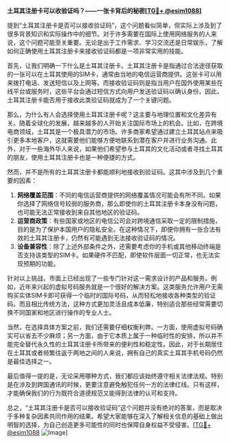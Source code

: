 **土耳其注册卡可以收验证吗？——一张卡背后的秘密[[TG💪+ @esim1088](https://t.me/s/esim1088)]**

提到“土耳其注册卡是否可以接收验证码”，这个问题看似简单，但实际上涉及到了很多背景知识和实际操作中的细节。对于许多需要在国际上使用网络服务的人来说，这个问题可能至关重要。无论是出于工作需求、学习交流还是日常娱乐，了解如何正确使用土耳其注册卡来接收验证码都是一项非常实用的技能。

首先，让我们明确一下什么是土耳其注册卡。土耳其注册卡是指通过合法途径获取的一张可以在土耳其使用的SIM卡，通常由当地的电信运营商提供。这张卡可以用来拨打电话、发送短信以及上网等。而接收验证码则是指当用户在国外使用某些在线平台或服务时，这些平台会通过短信方式向用户发送验证码以确认身份。因此，土耳其注册卡能否用于接收此类验证码就成为了一个关键问题。

那么，为什么有人会选择使用土耳其注册卡呢？这主要与地理位置和文化差异有关。随着全球化的发展，越来越多的人开始关注国际市场上的机会。比如，在跨境电商领域，土耳其是一个极具潜力的市场。许多商家希望通过建立土耳其站点来吸引更多本地客户，这就需要他们能够方便地联系到潜在客户并进行业务沟通。此外，对于一些海外华人来说，如果他们希望参与土耳其的文化活动或者寻找土耳其的朋友，使用土耳其注册卡也是一种便捷的方式。

然而，并不是所有的土耳其注册卡都能顺利地接收到验证码。这其中涉及到几个重要的因素：

1. **网络覆盖范围**：不同的电信运营商提供的网络覆盖情况可能会有所不同。如果你选择了网络信号较弱的服务商，那么即使你的土耳其注册卡本身没有问题，也可能无法正常接收到来自其他地区的验证码。
2. **运营商政策**：有些国家或地区的电信公司会对跨境通信采取一定的限制措施，目的是为了保护本国用户的隐私安全。在这种情况下，即便你拥有一张合法有效的土耳其注册卡，仍然有可能遇到无法接收验证码的情况。
3. **设备兼容性**：除了上述外部条件之外，还需要考虑你的手机或其他移动终端是否支持该类型的SIM卡。如果硬件不匹配，即使软件层面一切正常，也无法实现预期的功能。

针对以上挑战，市面上已经出现了一些专门针对这一需求设计的产品和服务。例如，近年来兴起的虚拟号码服务就是一个很好的解决方案。这类服务允许用户无需购买实体SIM卡即可获得一个临时的国际号码，从而轻松地接收各种类型的验证码。而且相比传统方法，这种方式更加灵活且成本低廉，特别适合那些经常需要切换不同国家和地区进行操作的专业人士。

当然，在选择具体方案之前，我们还需要仔细权衡利弊。一方面，使用虚拟号码确实可以省去不少麻烦；另一方面，由于它本质上属于一种临时性的安排，所以并不能完全替代永久性的土耳其注册卡所带来的便利性和稳定性。因此，对于长期居住在土耳其或者频繁往返于两地之间的人来说，拥有自己的真实土耳其手机号码仍然是最佳选择之一。

最后值得一提的是，无论采用哪种方式，我们都应该始终遵守相关法律法规。特别是在涉及到跨国通讯的时候，更要注意避免触犯任何一方的法律红线。只有这样，才能确保我们的行为既符合道德规范又能得到法律的认可和支持。

总之，“土耳其注册卡是否可以接收验证码”这个问题并没有绝对的答案，而是取决于多种复杂因素共同作用的结果。希望大家能够在深入了解相关信息的基础上做出明智的选择，为自己创造更多可能性的同时也保障自身权益不受侵害。[[TG💪+ @esim1088](https://t.me/s/esim1088) ![Image](https://i.postimg.cc/4NQfJmqS/Snipaste-2025-05-13-00-14-12.png)]